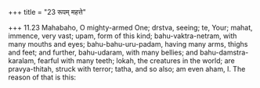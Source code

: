 +++
title = "23 रूपम् महत्ते"

+++
11.23 Mahabaho, O mighty-armed One; drstva, seeing; te, Your; mahat,
immence, very vast; upam, form of this kind; bahu-vaktra-netram, with
many mouths and eyes; bahu-bahu-uru-padam, having many arms, thighs and
feet; and further, bahu-udaram, with many bellies; and
bahu-damstra-karalam, fearful with many teeth; lokah, the creatures in
the world; are pravya-thitah, struck with terror; tatha, and so also; am
even aham, I. The reason of that is this:
